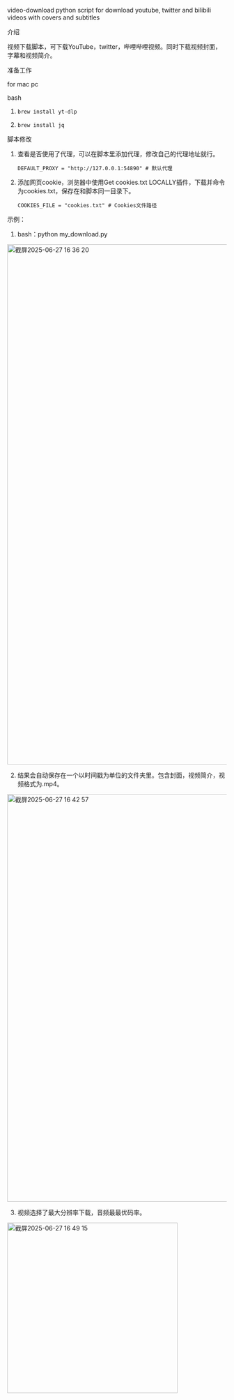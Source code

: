 video-download
python script for download youtube, twitter and bilibili videos with covers and subtitles

介绍

视频下载脚本，可下载YouTube，twitter，哔哩哔哩视频。同时下载视频封面，字幕和视频简介。

准备工作

for mac pc

bash

1.     brew install yt-dlp

2.     brew install jq

脚本修改

1. 查看是否使用了代理，可以在脚本里添加代理，修改自己的代理地址就行。

       DEFAULT_PROXY = "http://127.0.0.1:54890" # 默认代理

2. 添加网页cookie，浏览器中使用Get cookies.txt LOCALLY插件，下载并命令为cookies.txt，保存在和脚本同一目录下。

       COOKIES_FILE = "cookies.txt" # Cookies文件路径

示例：


1. bash：python my_download.py


<img width="1193" alt="截屏2025-06-27 16 36 20" src="https://github.com/user-attachments/assets/c71eaaec-099d-4591-9780-a9f1db4f8ac9" />


2. 结果会自动保存在一个以时间戳为单位的文件夹里。包含封面，视频简介，视频格式为.mp4。

<img width="935" alt="截屏2025-06-27 16 42 57" src="https://github.com/user-attachments/assets/86862817-91f8-4008-a09b-0793033f13db" />


3. 视频选择了最大分辨率下载，音频最最优码率。


<img width="391" alt="截屏2025-06-27 16 49 15" src="https://github.com/user-attachments/assets/4a5ceb31-8a62-4720-aa6a-403c2f0f7203" />

